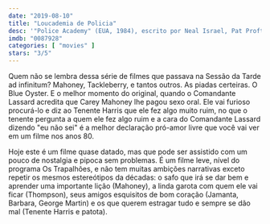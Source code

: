 ```yaml
---
date: "2019-08-10"
title: "Loucademia de Policia"
desc: '"Police Academy" (EUA, 1984), escrito por Neal Israel, Pat Proft e Hugh Wilson, dirigido por Hugh Wilson, com Steve Guttenberg, Kim Cattrall, G.W. Bailey, Bubba Smith, Donovan Scott, George Gaynes, Andrew Rubin, David Graf, Leslie Easterbrook e Michael Winslow. Assisti porque saiu na Netflix.'
imdb: "0087928"
categories: [ "movies" ]
stars: "3/5"
---
```

Quem não se lembra dessa série de filmes que passava na Sessão da Tarde ad infinitum? Mahoney, Tackleberry, e tantos outros. As piadas certeiras. O Blue Oyster. E o melhor momento do original, quando o Comandante Lassard acredita que Carey Mahoney lhe pagou sexo oral. Ele vai furioso procurá-lo e diz ao Tenente Harris que ele fez algo muito ruim, no que o tenente pergunta a quem ele fez algo ruim e a cara do Comandante Lassard dizendo "eu não sei" é a melhor declaração pró-amor livre que você vai ver em um filme nos anos 80.

Hoje este é um filme quase datado, mas que pode ser assistido com um pouco de nostalgia e pipoca sem problemas. É um filme leve, nível do programa Os Trapalhões, e não tem muitas ambições narrativas exceto repetir os mesmos estereótipos da décadas: o safo que irá se dar bem e aprender uma importante lição (Mahoney), a linda garota com quem ele vai ficar (Thompson), seus amigos esquisitos de bom coração (Jamanta, Barbara, George Martin) e os que querem estragar tudo e sempre se dão mal (Tenente Harris e patota).
